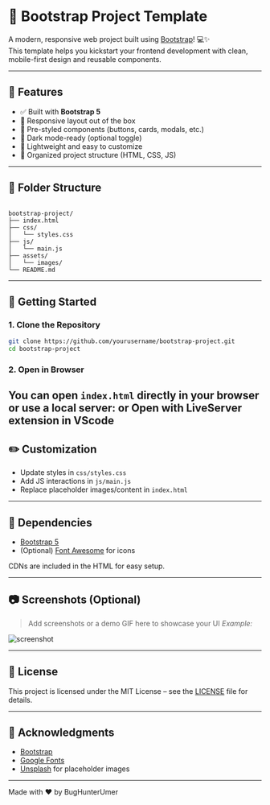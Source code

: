 
# 🎨 Bootstrap Project Template

A modern, responsive web project built using [Bootstrap](https://getbootstrap.com/)! 💻✨  
This template helps you kickstart your frontend development with clean, mobile-first design and reusable components.

---

## 📐 Features

- ✅ Built with **Bootstrap 5**
- 🧱 Responsive layout out of the box
- 🎨 Pre-styled components (buttons, cards, modals, etc.)
- 🌙 Dark mode-ready (optional toggle)
- 🚀 Lightweight and easy to customize
- 📁 Organized project structure (HTML, CSS, JS)

---

## 📁 Folder Structure

```

bootstrap-project/
├── index.html
├── css/
│   └── styles.css
├── js/
│   └── main.js
├── assets/
│   └── images/
└── README.md

````

---

## 🚀 Getting Started

### 1. Clone the Repository

```bash
git clone https://github.com/yourusername/bootstrap-project.git
cd bootstrap-project
````

### 2. Open in Browser

You can open `index.html` directly in your browser or use a local server:
or Open with LiveServer extension in VScode
---

## ✏️ Customization

* Update styles in `css/styles.css`
* Add JS interactions in `js/main.js`
* Replace placeholder images/content in `index.html`

---

## 🧩 Dependencies

* [Bootstrap 5](https://getbootstrap.com/)
* (Optional) [Font Awesome](https://fontawesome.com/) for icons

CDNs are included in the HTML for easy setup.

---

## 📷 Screenshots (Optional)

> Add screenshots or a demo GIF here to showcase your UI
> *Example:*

![screenshot](assets/images/demo-screenshot.png)

---

## 📄 License

This project is licensed under the MIT License – see the [LICENSE](LICENSE) file for details.

---

## 🙌 Acknowledgments

* [Bootstrap](https://getbootstrap.com/)
* [Google Fonts](https://fonts.google.com/)
* [Unsplash](https://unsplash.com/) for placeholder images

---

Made with ❤️ by BugHunterUmer
